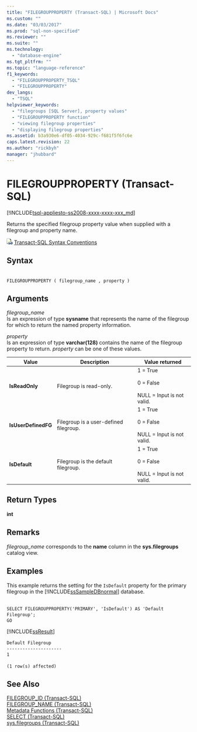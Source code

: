 ```yaml
---
title: "FILEGROUPPROPERTY (Transact-SQL) | Microsoft Docs"
ms.custom: ""
ms.date: "03/03/2017"
ms.prod: "sql-non-specified"
ms.reviewer: ""
ms.suite: ""
ms.technology: 
  - "database-engine"
ms.tgt_pltfrm: ""
ms.topic: "language-reference"
f1_keywords: 
  - "FILEGROUPPROPERTY_TSQL"
  - "FILEGROUPPROPERTY"
dev_langs: 
  - "TSQL"
helpviewer_keywords: 
  - "filegroups [SQL Server], property values"
  - "FILEGROUPPROPERTY function"
  - "viewing filegroup properties"
  - "displaying filegroup properties"
ms.assetid: b3a930e6-df05-4034-929c-f681f5f6fc6e
caps.latest.revision: 22
ms.author: "rickbyh"
manager: "jhubbard"
---
```

# FILEGROUPPROPERTY (Transact-SQL)
[!INCLUDE[tsql-appliesto-ss2008-xxxx-xxxx-xxx_md](../../a9retired/includes/tsql-appliesto-ss2008-xxxx-xxxx-xxx-md.md)]

  Returns the specified filegroup property value when supplied with a filegroup and property name.  
  
 ![Topic link icon](../../a9notintoc/media/topic-link.gif "Topic link icon") [Transact-SQL Syntax Conventions](../../t-sql/language-elements/transact-sql-syntax-conventions-transact-sql.md)  
  
## Syntax  
  
```  
  
FILEGROUPPROPERTY ( filegroup_name , property )  
```  
  
## Arguments  
 *filegroup_name*  
 Is an expression of type **sysname** that represents the name of the filegroup for which to return the named property information.  
  
 *property*  
 Is an expression of type **varchar(128)** contains the name of the filegroup property to return. *property* can be one of these values.  
  
|Value|Description|Value returned|  
|-----------|-----------------|--------------------|  
|**IsReadOnly**|Filegroup is read-only.|1 = True<br /><br /> 0 = False<br /><br /> NULL = Input is not valid.|  
|**IsUserDefinedFG**|Filegroup is a user-defined filegroup.|1 = True<br /><br /> 0 = False<br /><br /> NULL = Input is not valid.|  
|**IsDefault**|Filegroup is the default filegroup.|1 = True<br /><br /> 0 = False<br /><br /> NULL = Input is not valid.|  
  
## Return Types  
 **int**  
  
## Remarks  
 *filegroup_name* corresponds to the **name** column in the **sys.filegroups** catalog view.  
  
## Examples  
 This example returns the setting for the `IsDefault` property for the primary filegroup in the [!INCLUDE[ssSampleDBnormal](../../a9notintoc/includes/sssampledbnormal-md.md)] database.  
  
```  
  
SELECT FILEGROUPPROPERTY('PRIMARY', 'IsDefault') AS 'Default Filegroup';  
GO  
```  
  
 [!INCLUDE[ssResult](../../relational-databases/includes/ssresult-md.md)]  
  
```  
Default Filegroup   
---------------------   
1  
  
(1 row(s) affected)  
```  
  
## See Also  
 [FILEGROUP_ID &#40;Transact-SQL&#41;](../../t-sql/functions/filegroup-id-transact-sql.md)   
 [FILEGROUP_NAME &#40;Transact-SQL&#41;](../../t-sql/functions/filegroup-name-transact-sql.md)   
 [Metadata Functions &#40;Transact-SQL&#41;](../../t-sql/functions/metadata-functions-transact-sql.md)   
 [SELECT &#40;Transact-SQL&#41;](../../t-sql/queries/select-transact-sql.md)   
 [sys.filegroups &#40;Transact-SQL&#41;](../../relational-databases/reference/system-catalog-views/sys.filegroups-transact-sql.md)  
  
  